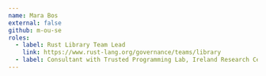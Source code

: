 ```yaml
---
name: Mara Bos
external: false
github: m-ou-se
roles:
  - label: Rust Library Team Lead
    link: https://www.rust-lang.org/governance/teams/library
  - label: Consultant with Trusted Programming Lab, Ireland Research Centre, Huawei
---
```

